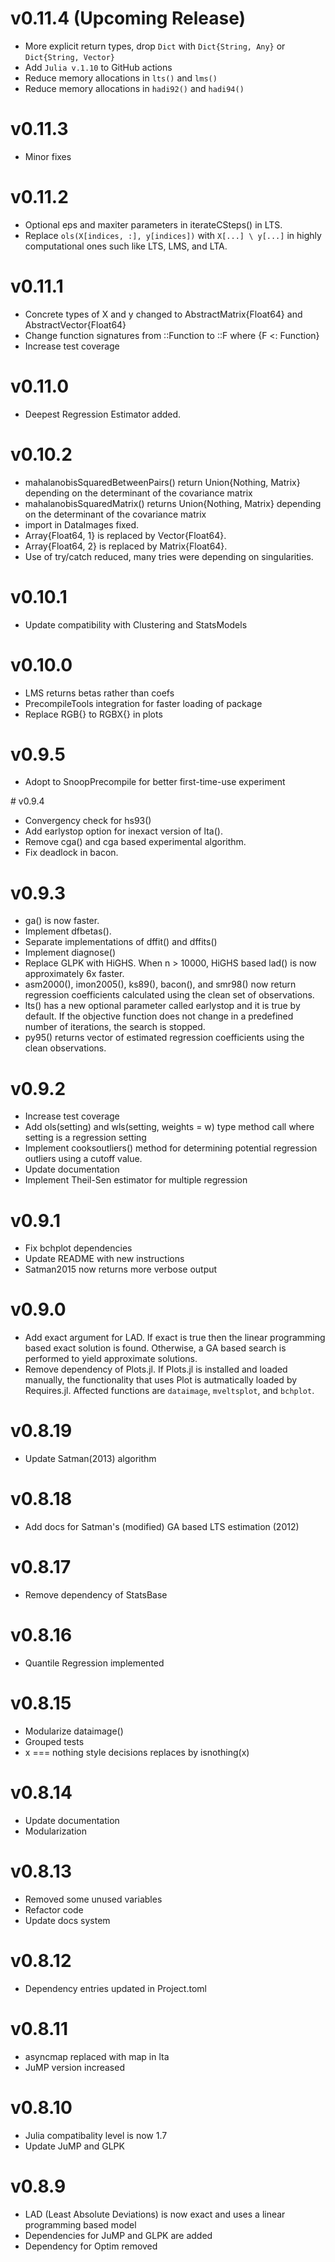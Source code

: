 # v0.11.4 (Upcoming Release)

- More explicit return types, drop `Dict` with `Dict{String, Any}` or `Dict{String, Vector}`
- Add `Julia v.1.10` to GitHub actions
- Reduce memory allocations in `lts()` and `lms()`
- Reduce memory allocations in `hadi92()` and `hadi94()`

# v0.11.3 

- Minor fixes

# v0.11.2

- Optional eps and maxiter parameters in iterateCSteps() in LTS.
- Replace `ols(X[indices, :], y[indices])` with `X[...] \ y[...]` in highly computational ones such like LTS, LMS, and LTA. 

# v0.11.1

- Concrete types of X and y changed to AbstractMatrix{Float64} and AbstractVector{Float64}
- Change function signatures from ::Function to ::F where {F <: Function}
- Increase test coverage

# v0.11.0

- Deepest Regression Estimator added.


# v0.10.2 

- mahalanobisSquaredBetweenPairs() return Union{Nothing, Matrix} depending on the determinant of the covariance matrix
- mahalanobisSquaredMatrix() returns Union{Nothing, Matrix} depending on the determinant of the covariance matrix
- import in DataImages fixed.
- Array{Float64, 1} is replaced by Vector{Float64}.
- Array{Float64, 2} is replaced by Matrix{Float64}.
- Use of try/catch reduced, many tries were depending on singularities.


# v0.10.1 

- Update compatibility with Clustering and StatsModels


# v0.10.0

- LMS returns betas rather than coefs
- PrecompileTools integration for faster loading of package
- Replace RGB{} to RGBX{} in plots

# v0.9.5 

- Adopt to SnoopPrecompile for better first-time-use experiment
  


# v0.9.4

- Convergency check for hs93()
- Add earlystop option for inexact version of lta().
- Remove cga() and cga based experimental algorithm.
- Fix deadlock in bacon.

# v0.9.3

- ga() is now faster.
- Implement dfbetas().
- Separate implementations of dffit() and dffits()
- Implement diagnose()
- Replace GLPK with HiGHS. When n > 10000, HiGHS based lad() is now approximately 6x faster.
- asm2000(), imon2005(), ks89(), bacon(), and smr98() now return regression coefficients calculated using the clean set of observations.
- lts() has a new optional parameter called earlystop and it is true by default. If the objective function does not change in a predefined number of iterations, the search is stopped.
- py95() returns vector of estimated regression coefficients using the clean observations.


# v0.9.2

- Increase test coverage 
- Add ols(setting) and wls(setting, weights = w) type method call where setting is a regression setting 
- Implement cooksoutliers() method for determining potential regression outliers using a cutoff value.
- Update documentation
- Implement Theil-Sen estimator for multiple regression


# v0.9.1

- Fix bchplot dependencies
- Update README with new instructions
- Satman2015 now returns more verbose output


# v0.9.0

- Add exact argument for LAD. If exact is true then the linear programming based exact solution is found. Otherwise, a GA based search is performed to yield approximate solutions. 
- Remove dependency of Plots.jl. If Plots.jl is installed and loaded manually, the functionality that uses Plot is autmatically loaded by Requires.jl. Affected functions are `dataimage`, `mveltsplot`, and `bchplot`.


# v0.8.19

- Update Satman(2013) algorithm


# v0.8.18 

- Add docs for Satman's (modified) GA based LTS estimation (2012)



# v0.8.17

- Remove dependency of StatsBase


# v0.8.16

- Quantile Regression implemented


# v0.8.15 

- Modularize dataimage()
- Grouped tests
- x === nothing style decisions replaces by isnothing(x)
  

# v0.8.14

- Update documentation
- Modularization  


# v0.8.13

- Removed some unused variables 
- Refactor code
- Update docs system
  
# v0.8.12

- Dependency entries updated in Project.toml
  

# v0.8.11

- asyncmap replaced with map in lta
- JuMP version increased
  

# v0.8.10

- Julia compatibality level is now 1.7
- Update JuMP and GLPK


# v0.8.9

- LAD (Least Absolute Deviations) is now exact and uses a linear programming based model
- Dependencies for JuMP and GLPK are added 
- Dependency for Optim removed

